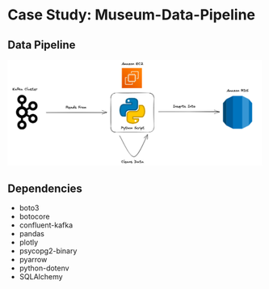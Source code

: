 # Case Study: Museum-Data-Pipeline

## Data Pipeline

<img src='readme-images/architecture-17a4ba3eec099e1550ac2336091fb7b8.png' alt="Data Pipeline">

## Dependencies

- boto3
- botocore
- confluent-kafka
- pandas
- plotly
- psycopg2-binary
- pyarrow
- python-dotenv
- SQLAlchemy
